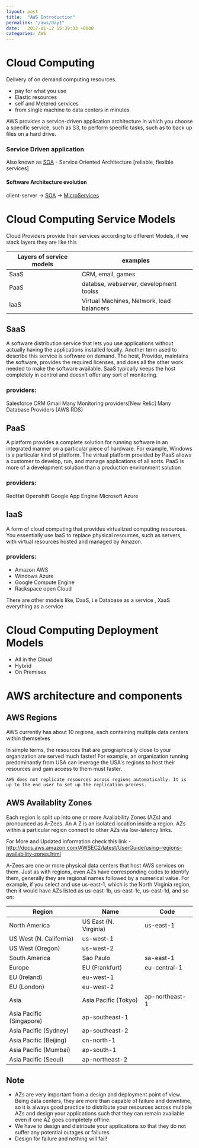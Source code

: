 ```yaml
---
layout: post
title:  "AWS Introduction"
permalink: "/aws/day1"
date:   2017-01-12 15:39:33 +0000
categories: AWS
---
```

# Cloud Computing

 Delivery of on demand computing resources.

- pay for what you use
- Elastic resources
- self and Metered services
- from single machine to data centers in minutes

AWS provides a service-driven application architecture in which you choose a specific service, such as S3, to perform specific tasks, such as to back up files on a hard drive.

### Service Driven application
Also known as [SOA] - Service Oriented Architecture [reliable, flexible services]


#### Software Architecture evolution

client-server -> [SOA] -> [MicroServices]

# Cloud Computing Service Models

Cloud Providers provide their services according to different Models, if we stack layers they are like this



Layers of service models | examples
--- |---|
SaaS |CRM, email, games
PaaS | databse, webserver, development toolss
IaaS | Virtual Machines, Network, load balancers


## SaaS
A software distribution service that lets you use applications without actually having the applications installed locally. Another term used to describe this service is software on demand. The host, Provider, maintains the software, provides the required licenses, and does all the other work needed to make the software available.
SaaS typically keeps the host completely in control and doesn’t offer any sort of monitoring.

### providers:
Salesforce CRM
Gmail
Many Monitoring providers[New Relic]
Many Database Providers [AWS RDS]

## PaaS
A platform provides a complete solution for running software in an integrated manner on a particular piece of hardware. For example, Windows is a particular kind of platform. The virtual platform provided by PaaS allows a customer to develop, run, and manage applications of all sorts.
PaaS is more of a development solution than a production environment solution

### providers:
RedHat Openshift
Google App Engine
Microsoft Azure


## IaaS
A form of cloud computing that provides virtualized computing resources. You essentially use IaaS to replace physical resources, such as servers, with virtual resources hosted and managed by Amazon.

### providers:
- Amazon AWS
- Windows Azure
- Google Compute Engine
- Rackspace open Cloud



There are other models like,  DaaS, i.e Database as a service , XaaS everything as a service

# Cloud Computing Deployment Models

- All in the Cloud
- Hybrid
- On Premises

# AWS architecture and components

## AWS Regions
AWS currently has about 10 regions, each containing multiple data centers within themselves

In simple terms, the resources that are geographically close to your organization are served much faster! For example, an organization running predominantly from USA can leverage the USA's regions to host their resources and gain access to them must faster.

```
AWS does not replicate resources across regions automatically. It is up to the end user to set up the replication process.
```

## AWS Availablity Zones

Each region is split up into one or more Availability Zones (AZs) and pronounced as A-Zees. An A Z is an isolated location inside a region. AZs within a particular region connect to other AZs via low-latency links.

For More and Updated information check this link -
http://docs.aws.amazon.com/AWSEC2/latest/UserGuide/using-regions-availability-zones.html


A-Zees are one or more physical data centers that host AWS services on them. Just as with regions, even AZs have corresponding codes to identify them, generally they are regional names followed by a numerical value. For example, if you select and use us-east-1, which is the North Virginia region, then it would have AZs listed as us-east-1b, us-east-1c, us-east-1d, and so on:



Region | Name | Code
--- |---| ---|
North America |US East (N. Virginia) |us-east-1
 | US West (N. California) | us-west-1
 | US West (Oregon)|us-west-2
South America|Sao Paulo|sa-east-1
Europe| EU (Frankfurt)|eu-central-1
 | EU (Ireland)|eu-west-1
 | EU (London)|eu-west-2
 Asia|Asia Pacific (Tokyo)|ap-northeast-1
  |Asia Pacific (Singapore)|ap-southeast-1
  |Asia Pacific (Sydney)|ap-southeast-2
  |Asia Pacific (Beijing)|cn-north-1
  |Asia Pacific (Mumbai)|ap-south-1
  |Asia Pacific (Seoul)|ap-northeast-2


## Note

- AZs are very important from a design and deployment point of view. Being data centers, they are more than capable of failure and downtime, so it is always good practice to distribute your resources across multiple AZs and design your applications such that they can remain available even if one AZ goes completely offline.
- We have to design and distribute your applications so that they do not suffer any potential outages or failures.
-  Design for failure and nothing will fail!



[SOA]:https://en.wikipedia.org/wiki/Service-oriented_architecture
[MicroServices]:http://satishgummadelli.github.io/microservices/principles
